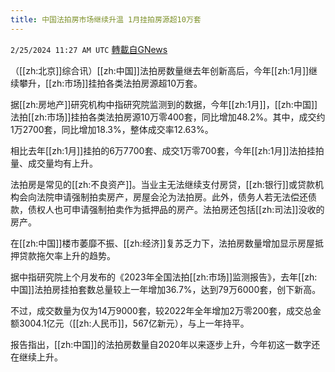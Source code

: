 ```yaml
---
title: 中国法拍房市场继续升温 1月挂拍房源超10万套
---
```

`2/25/2024 11:27 AM UTC` [轉載自GNews](https://gnews.org/articles/2339672)

（[[zh:北京]]综合讯）[[zh:中国]]法拍房数量继去年创新高后，今年[[zh:1月]]继续攀升，[[zh:市场]]挂拍各类法拍房源超10万套。

据[[zh:房地产]]研究机构中指研究院监测到的数据，今年[[zh:1月]]，[[zh:中国]]法拍[[zh:市场]]挂拍各类法拍房源10万零400套，同比增加48.2%。其中，成交约1万2700套，同比增加18.3%，整体成交率12.63%。

相比去年[[zh:1月]]挂拍的6万7700套、成交1万零700套，今年[[zh:1月]]法拍挂拍量、成交量均有上升。

法拍房是常见的[[zh:不良资产]]。当业主无法继续支付房贷，[[zh:银行]]或贷款机构会向法院申请强制拍卖房产，房屋会沦为法拍房。此外，债务人若无法偿还债款，债权人也可申请强制拍卖作为抵押品的房产。法拍房还包括[[zh:司法]]没收的房产。

在[[zh:中国]]楼市萎靡不振、[[zh:经济]]复苏乏力下，法拍房数量增加显示房屋抵押贷款拖欠率上升的趋势。

据中指研究院上个月发布的《2023年全国法拍[[zh:市场]]监测报告》，去年[[zh:中国]]法拍房挂拍套数总量较上一年增加36.7%，达到79万6000套，创下新高。

不过，成交数量为仅为14万9000套，较2022年全年增加2万零200套，成交总金额3004.1亿元（[[zh:人民币]]，567亿新元），与上一年持平。

报告指出，[[zh:中国]]的法拍房数量自2020年以来逐步上升，今年初这一数字还在继续上升。
